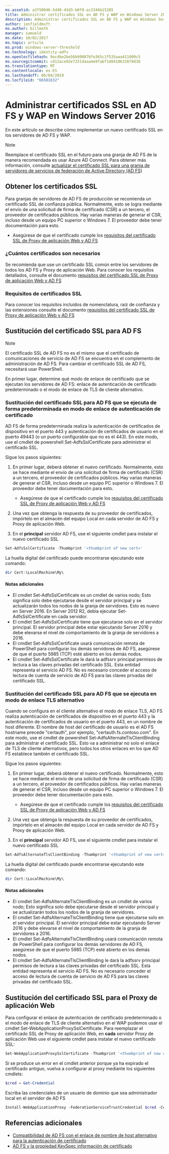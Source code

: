 ```yaml
---
ms.assetid: a3f50046-5d48-43d3-b0f8-ac2346b15285
title: Administrar certificados SSL en AD FS y WAP en Windows Server 2016
description: Administrar certificados SSL en AD FS y WAP en Windows Server 2016
author: jenfieldmsft
ms.author: billmath
manager: samueld
ms.date: 10/02/2017
ms.topic: article
ms.prod: windows-server-threshold
ms.technology: identity-adfs
ms.openlocfilehash: 9acdbe2be56b990876fe365c1f535aaa411009c5
ms.sourcegitcommit: cd12ace92e7251daaa4e9fabf1d8418632879d38
ms.translationtype: MT
ms.contentlocale: es-ES
ms.lasthandoff: 06/04/2019
ms.locfileid: "66501632"
---
```

# <a name="managing-ssl-certificates-in-ad-fs-and-wap-in-windows-server-2016"></a>Administrar certificados SSL en AD FS y WAP en Windows Server 2016



En este artículo se describe cómo implementar un nuevo certificado SSL en los servidores de AD FS y WAP.

>[!NOTE]
>Reemplace el certificado SSL en el futuro para una granja de AD FS de la manera recomendada es usar Azure AD Connect.  Para obtener más información, consulte [actualizar el certificado SSL para una granja de servidores de servicios de federación de Active Directory (AD FS)](https://docs.microsoft.com/azure/active-directory/connect/active-directory-aadconnectfed-ssl-update)

## <a name="obtaining-your-ssl-certificates"></a>Obtener los certificados SSL
Para granjas de servidores de AD FS de producción se recomienda un certificado SSL de confianza pública. Normalmente, esto se logra mediante el envío de una solicitud de firma de certificado (CSR) a un tercero, el proveedor de certificados públicos. Hay varias maneras de generar el CSR, incluso desde un equipo PC superior o Windows 7. El proveedor debe tener documentación para esto.

- Asegúrese de que el certificado cumple los [requisitos del certificado SSL de Proxy de aplicación Web y AD FS](https://technet.microsoft.com/windows-server-docs/identity/ad-fs/overview/AD-FS-2016-Requirements#BKMK_1)

### <a name="how-many-certificates-are-needed"></a>¿Cuántos certificados son necesarios
Se recomienda que use un certificado SSL común entre los servidores de todos los AD FS y Proxy de aplicación Web. Para conocer los requisitos detallados, consulte el documento [requisitos del certificado SSL de Proxy de aplicación Web y AD FS](https://technet.microsoft.com/windows-server-docs/identity/ad-fs/overview/AD-FS-2016-Requirements#BKMK_1)

### <a name="ssl-certificate-requirements"></a>Requisitos de certificados SSL
Para conocer los requisitos incluidos de nomenclatura, raíz de confianza y las extensiones consulte el documento [requisitos del certificado SSL de Proxy de aplicación Web y AD FS](https://technet.microsoft.com/windows-server-docs/identity/ad-fs/overview/AD-FS-2016-Requirements#BKMK_1)

## <a name="replacing-the-ssl-certificate-for-ad-fs"></a>Sustitución del certificado SSL para AD FS
> [!NOTE]
> El certificado SSL de AD FS no es el mismo que el certificado de comunicaciones de servicio de AD FS se encuentra en el complemento de administración de AD FS. Para cambiar el certificado SSL de AD FS, necesitará usar PowerShell.

En primer lugar, determine qué modo de enlace de certificado que se ejecutan los servidores de AD FS: enlace de autenticación de certificado predeterminado o el modo de enlace de TLS de cliente alternativo.

### <a name="replacing-the-ssl-certificate-for-ad-fs-running-in-default-certificate-authentication-binding-mode"></a>Sustitución del certificado SSL para AD FS que se ejecuta de forma predeterminada en modo de enlace de autenticación de certificado
AD FS de forma predeterminada realiza la autenticación de certificados de dispositivo en el puerto 443 y autenticación de certificados de usuario en el puerto 49443 (o un puerto configurable que no es el 443).
En este modo, use el cmdlet de powershell Set-AdfsSslCertificate para administrar el certificado SSL.

Sigue los pasos siguientes:

1. En primer lugar, deberá obtener el nuevo certificado. Normalmente, esto se hace mediante el envío de una solicitud de firma de certificado (CSR) a un tercero, el proveedor de certificados públicos. Hay varias maneras de generar el CSR, incluso desde un equipo PC superior o Windows 7. El proveedor debe tener documentación para esto.

    * Asegúrese de que el certificado cumple los [requisitos del certificado SSL de Proxy de aplicación Web y AD FS](https://technet.microsoft.com/windows-server-docs/identity/ad-fs/overview/AD-FS-2016-Requirements#BKMK_1)

1. Una vez que obtenga la respuesta de su proveedor de certificados, impórtelo en el almacén del equipo Local en cada servidor de AD FS y Proxy de aplicación Web.

1. En el **principal** servidor AD FS, use el siguiente cmdlet para instalar el nuevo certificado SSL

```powershell
Set-AdfsSslCertificate -Thumbprint '<thumbprint of new cert>'
```

La huella digital del certificado puede encontrarse ejecutando este comando:

```powershell
dir Cert:\LocalMachine\My\
```

#### <a name="additional-notes"></a>Notas adicionales

* El cmdlet Set-AdfsSslCertificate es un cmdlet de varios nodo; Esto significa solo debe ejecutarse desde el servidor principal y se actualizarán todos los nodos de la granja de servidores. Esto es nuevo en Server 2016. En Server 2012 R2, debía ejecutar Set-AdfsSslCertificate en cada servidor.
* El cmdlet Set-AdfsSslCertificate tiene que ejecutarse solo en el servidor principal. El servidor principal debe estar ejecutando Server 2016 y debe elevarse el nivel de comportamiento de la granja de servidores a 2016.
* El cmdlet Set-AdfsSslCertificate usará comunicación remota de PowerShell para configurar los demás servidores de AD FS, asegúrese de que el puerto 5985 (TCP) esté abierto en los demás nodos.
* El cmdlet Set-AdfsSslCertificate le dará la adfssrv principal permisos de lectura a las claves privadas del certificado SSL. Esta entidad representa el servicio AD FS. No es necesario conceder el acceso de lectura de cuenta de servicio de AD FS para las claves privadas del certificado SSL.

### <a name="replacing-the-ssl-certificate-for-ad-fs-running-in-alternate-tls-binding-mode"></a>Sustitución del certificado SSL para AD FS que se ejecuta en modo de enlace TLS alternativo
Cuando se configura en el cliente alternativo el modo de enlace TLS, AD FS realiza autenticación de certificados de dispositivo en el puerto 443 y la autenticación de certificados de usuario en el puerto 443, en un nombre de host diferente. El nombre de host del certificado de usuario es el AD FS hostname precede "certauth", por ejemplo, "certauth.fs.contoso.com".
En este modo, use el cmdlet de powershell Set-AdfsAlternateTlsClientBinding para administrar el certificado SSL. Esto va a administrar no solo el enlace de TLS de cliente alternativos, pero todos los otros enlaces en los que AD FS establece también el certificado SSL.

Sigue los pasos siguientes:

1. En primer lugar, deberá obtener el nuevo certificado. Normalmente, esto se hace mediante el envío de una solicitud de firma de certificado (CSR) a un tercero, el proveedor de certificados públicos. Hay varias maneras de generar el CSR, incluso desde un equipo PC superior o Windows 7. El proveedor debe tener documentación para esto.

    * Asegúrese de que el certificado cumple los [requisitos del certificado SSL de Proxy de aplicación Web y AD FS](https://technet.microsoft.com/windows-server-docs/identity/ad-fs/overview/AD-FS-2016-Requirements#BKMK_1)

1. Una vez que obtenga la respuesta de su proveedor de certificados, impórtelo en el almacén del equipo Local en cada servidor de AD FS y Proxy de aplicación Web.

1. En el **principal** servidor AD FS, use el siguiente cmdlet para instalar el nuevo certificado SSL

```powershell
Set-AdfsAlternateTlsClientBinding -Thumbprint '<thumbprint of new cert>'
```

La huella digital del certificado puede encontrarse ejecutando este comando:

```powershell
dir Cert:\LocalMachine\My\
```

#### <a name="additional-notes"></a>Notas adicionales

* El cmdlet Set-AdfsAlternateTlsClientBinding es un cmdlet de varios nodo; Esto significa solo debe ejecutarse desde el servidor principal y se actualizarán todos los nodos de la granja de servidores.
* El cmdlet Set-AdfsAlternateTlsClientBinding tiene que ejecutarse solo en el servidor principal. El servidor principal debe estar ejecutando Server 2016 y debe elevarse el nivel de comportamiento de la granja de servidores a 2016.
* El cmdlet Set-AdfsAlternateTlsClientBinding usará comunicación remota de PowerShell para configurar los demás servidores de AD FS, asegúrese de que el puerto 5985 (TCP) esté abierto en los demás nodos.
* El cmdlet Set-AdfsAlternateTlsClientBinding le dará la adfssrv principal permisos de lectura a las claves privadas del certificado SSL. Esta entidad representa el servicio AD FS. No es necesario conceder el acceso de lectura de cuenta de servicio de AD FS para las claves privadas del certificado SSL.

## <a name="replacing-the-ssl-certificate-for-the-web-application-proxy"></a>Sustitución del certificado SSL para el Proxy de aplicación Web
Para configurar el enlace de autenticación de certificado predeterminado o el modo de enlace de TLS de cliente alternativo en el WAP podemos usar el cmdlet Set-WebApplicationProxySslCertificate.
Para reemplazar el certificado SSL de Proxy de aplicación Web, en **cada** servidor Proxy de aplicación Web use el siguiente cmdlet para instalar el nuevo certificado SSL:

```powershell
Set-WebApplicationProxySslCertificate -Thumbprint '<thumbprint of new cert>'
```

Si se produce un error en el cmdlet anterior porque ya ha expirado el certificado antiguo, vuelva a configurar al proxy mediante los siguientes cmdlets:

```powershell
$cred = Get-Credential
```

Escriba las credenciales de un usuario de dominio que sea administrador local en el servidor de AD FS

```powershell
Install-WebApplicationProxy -FederationServiceTrustCredential $cred -CertificateThumbprint '<thumbprint of new cert>' -FederationServiceName 'fs.contoso.com'
```

## <a name="additional-references"></a>Referencias adicionales  
* [Compatibilidad de AD FS con el enlace de nombre de host alternativo para la autenticación de certificado](../operations/AD-FS-support-for-alternate-hostname-binding-for-certificate-authentication.md)
* [AD FS y la propiedad KeySpec información de certificado](../technical-reference/AD-FS-and-KeySpec-Property.md)
